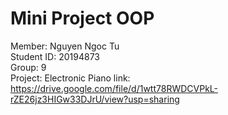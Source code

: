 # Mini Project OOP
Member: Nguyen Ngoc Tu <br>
Student ID: 20194873 <br>
Group: 9<br>
Project: Electronic Piano
link: https://drive.google.com/file/d/1wtt78RWDCVPkL-rZE26jz3HIGw33DJrU/view?usp=sharing
